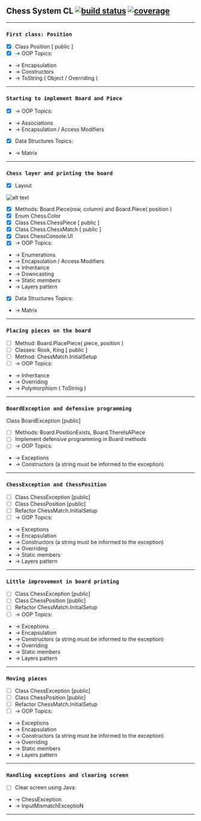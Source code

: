 ## Chess System CL    [![build status](https://secure.travis-ci.org/FND/markdown-checklist.png)]() [![coverage](https://coveralls.io/repos/FND/markdown-checklist/badge.png)]()
------

### `First class: Position`
* [x] Class Position [ public ]
* [x] -> OOP Topics:
*  -> Encapsulation
*  -> Constructors
*  -> ToString ( Object / Overriding )
----

### `Starting to implement Board and Piece`
* [x] -> OOP Topics:
*  -> Associations
*  -> Encapsulation / Access Modifiers
* [x]  Data Structures Topics:
* -> Matrix
----

### `Chess layer and printing the board`
* [x] Layout

![alt text](https://i.ibb.co/4gv0Y0P/layout-chess.png "Layout")
* [x]  Methods: Board.Piece(row, column) and Board.Piece( position )
* [x]  Enum Chess.Color
* [x]  Class Chess.ChessPiece [ public ]
* [x]  Class Chess.ChessMatch [ public ]
* [x]  Class ChessConsole.UI
* [x] -> OOP Topics:
* -> Enumerations
* -> Encapsulation / Access Modifiers
* ->  Inheritance
* -> Downcasting
* -> Static members
* -> Layers pattern
* [x]  Data Structures Topics:
* -> Matrix
----

### `Placing pieces on the board`

* [ ] Method: Board.PlacePiece( piece, position )
* [ ] Classes: Rook, King [ public ] 
* [ ] Method: ChessMatch.InitialSetup
* [ ] -> OOP Topics:
* -> Inheritance
* -> Overriding
* -> Polymorphism ( ToString )
----

### `BoardException and defensive programming`
Class BoardException [public]
* [ ]  Methods: Board.PositionExists, Board.ThereIsAPiece
* [ ]  Implement defensive programming in Board methods
* [ ] ->  OOP Topics:
* -> Exceptions
* -> Constructors (a string must be informed to the exception)
----

### `ChessException and ChessPosition`
* [ ] Class ChessException [public]
* [ ] Class ChessPosition [public]
* [ ] Refactor ChessMatch.InitialSetup
* [ ] -> OOP Topics:
* -> Exceptions
* -> Encapsulation
* -> Constructors (a string must be informed to the exception)
* -> Overriding
* -> Static members
* -> Layers pattern
----

### `Little improvement in board printing`
* [ ] Class ChessException [public]
* [ ] Class ChessPosition [public]
* [ ] Refactor ChessMatch.InitialSetup
* [ ] -> OOP Topics:
* -> Exceptions
* -> Encapsulation
* -> Constructors (a string must be informed to the exception)
* -> Overriding
* -> Static members
* -> Layers pattern
----

### `Moving pieces`
* [ ] Class ChessException [public]
* [ ] Class ChessPosition [public]
* [ ] Refactor ChessMatch.InitialSetup
* [ ] -> OOP Topics:
* -> Exceptions
* -> Encapsulation
* -> Constructors (a string must be informed to the exception)
* -> Overriding
* -> Static members
* -> Layers pattern
----

### `Handling exceptions and clearing screen`
* [ ] Clear screen using Java:
* -> ChessException
* -> InputMismatchExceptioN
----
